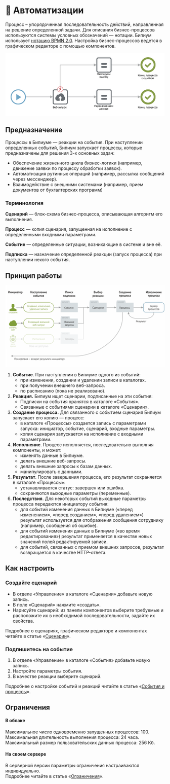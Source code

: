 # 🤖 Автоматизации

Процесс – упорядоченная последовательность действий, направленная на решение определенной задачи. Для описания бизнес-процессов используются системы условных обозначений — нотации. Бипиум использует [нотацию BPMN 2.0](https://ru.wikipedia.org/wiki/BPMN). Настройка бизнес-процессов ведется в графическом редакторе с помощью компонентов.

![](../../.gitbook/assets/firstScript.png)

## **Предназначение**

Процессы в Бипиуме — реакции на события. При наступлении определенных событий, Бипиум запускает процессы, которые предназначены для решения 3-х основных задач:

* Обеспечение жизненного цикла бизнес-логики (например, движение заявки по процессу обработки заявок).
* Автоматизация рутинных операций (например, рассылка сообщений через мессенджер).
* Взаимодействие с внешними системами (например, прием документов от бухгалтерских программ)

### Терминология

**Сценарий** — блок-схема бизнес-процесса, описывающая алгоритм его выполнения.

**Процесс** — копия сценария, запущенная на исполнение с определенными входными параметрами.

**Событие** — определенные ситуации, возникающие в системе и вне её.

**Подписка** — назначение определенной реакции (запуск процесса) при наступлении некого события.

## Принцип работы

![](../../.gitbook/assets/processes_scheme.png)

1. **Событие**. При наступлении в Бипиуме одного из событий:
   * при изменении, создании и удалении записи в каталогах.
   * при получении внешнего веб-запроса.
   * по расписанию (пока не реализовано).
2. **Реакция.** Бипиум ищет сценарии, подписанные на эти события:
   * Подписки на события хранятся в каталоге «События».
   * Связанные с событиями сценарии в каталоге «Сценарии».
3. **Создание процесса.** Для связанного с событием сценария Бипиум запускает его копию — процесс:
   * в каталоге «Процессы» создается запись с параметрами запуска: инициатор, событие, сценарий, входные параметры.
   * копия сценария запускается на исполнение с входными параметрами.
4. **Исполнение**. Процесс исполняется, последовательно выполняя компоненты, и может:
   * изменять данные в Бипиуме.
   * делать внешние веб-запросы.
   * делать внешние запросы к базам данных.
   * манипулировать с данными.
5. **Результат**. После завершения процесса, его результат сохраняется в каталоге «Процессы»:
   * устанавливается статус: завершен или ошибка.
   * сохраняются выходные параметры (переменные).
6. **Последствия**. Для некоторых событий выходные параметры процесса передаются инициатору события:
   * для событий изменения данных в Бипиуме («перед изменением», «перед созданием», «перед удалением») результат используется для отображения сообщения сотруднику (например, сообщения об ошибке).
   * для событий изменения данных в Бипиуме («во время редактирования») результат применяется в качестве новых значений полей редактируемой записи.
   * для событий, связанных с приемом внешних запросов, результат возвращается в качестве HTTP-ответа.

## Как настроить

### Создайте сценарий

* В отделе «Управление» в каталоге «Сценарии» добавьте новую запись.
* В поле «Сценарий» нажмите «создать».
* Нарисуйте сценарий: из панели компонентов выберите требуемые и расположите их в необходимой последовательности, задайте их свойства.

Подробнее о сценариях, графическом редакторе и компонентах читайте в статье «[Сценарии](scripts/)».

### Подпишитесь на событие

1. В отделе «Управление» в каталоге «События» добавьте новую запись.
2. Настройте параметры события.
3. В качестве реакции выберите сценарий.

Подробнее о настройке событий и реакций читайте в статье «[События и процессы](events/)».

## **Ограничения**

#### **В облаке**

Максимальное число одновременно запущенных процессов: 100.\
Максимальная длительность выполнения процесса: 24 часа.\
Максимальный размер пользовательских данных процесса: 256 Кб.

#### **На своем сервере**

В серверной версии параметры ограничения настраиваются индивидуально.\
Подробнее читайте в статье «[Ограничения](limits.md)».
